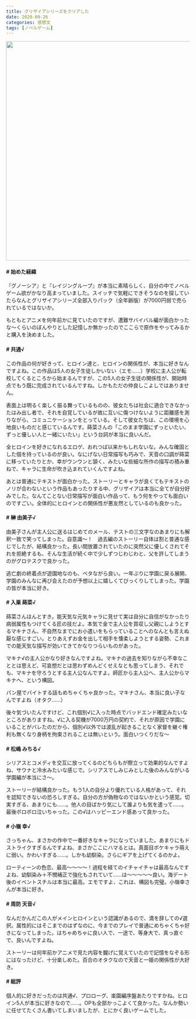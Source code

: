 ```yaml
---
title: グリザイアシリーズをクリアした
date: 2020-09-26
categories: 感想文
tags: [ノベルゲーム]
---
```




<img src="https://img-eshop.cdn.nintendo.net/i/709a4c7d57343f0f286d94310c8d4e52987192638a9dd0c1b27e1b4aa24f3b0b.jpg?w=1000" alt="" width="600" height="">

#### # 始めた経緯

『グノーシア』と『レイジングループ』が本当に素晴らしく、自分の中でノベルゲーム欲がかなり高まっていました。スイッチで気軽にできそうなのを探していたらなんとグリザイアシリーズ全部入りパック（全年齢版）が7000円弱で売られているではないか。

もともとアニメを何年前かに見ていたのですが、遭難サバイバル編が面白かったな～くらいのぼんやりとした記憶しか無かったのでここらで原作をやってみるかと購入を決めました。

#### # 共通√

この作品の何が好きって、ヒロイン達と、ヒロインの関係性が、本当に好きなんですよね。この作品は5人の女子生徒しかいない（エモ......）学校に主人公が転校してくるところから始まるんですが、この5人の女子生徒の関係性が、開始時点でもう既に完成されているんですね。しかもただの仲良しこよしではありません。

表面上は明るく楽しく振る舞っているものの、彼女たちは社会に適合できなかったはみ出し者で、それを自覚しているが故に互いに傷つけないように距離感を測りながら、コミュニケーションをとっている。そして彼女たちは、この環境を心地良いものだと感じているんです。蒔菜さんの「このまま学園にずっといたい、ずっと優しい人と一緒にいたい」という台詞が本当に良いんだ。

全ヒロインを好きになれるエロゲ、おれつば以来かもしれないな。みんな確固とした個を持っているのが良い。なにげない日常描写も巧みで、天音の口調が蒔菜に移っていたりとか、幸がウンウンと頷く、みたいな些細な所作の描写の積み重ねで、キャラに生命が吹き込まれていくんですよね。

あとは普通にテキストが面白かった。ストーリーとキャラが良くてもテキストのノリが合わないという作品もあったりする中、グリザイアは本当に全てが自分好みでした。なんてことない日常描写が面白い作品って、もう何をやっても面白いのですごい。全体的にヒロインとの関係性が悪友然としているのも良かった。


#### # 榊 由美子√
由美子さんが主人公に送るはじめてのメール、テストの三文字なのあまりにも解釈一致で笑ってしまった。自意識～！　過去編のストーリー自体は割と普通な感じでしたが、結構良かった。長い間放置されていたのに突然父に優しくされてそれを拒絶するも、そんな生活が続く中で少しずつじわじわと、父を許してしまうのがグロテスクで良かった。

逃亡劇の終着点が遊園地なのも、ベタながら良い。一年ぶりに学園に戻る展開、学園のみんなに再び会えたのが予想以上に嬉しくてびっくりしてしまった。学園の皆が本当に好き。

#### # 入巣 蒔菜√
蒔菜さんほんとすき。能天気な元気キャラに見せて実は自分に自信がなかったり病弱属性もつけてくる匠の技だよ。本気で金で主人公を買収し父親にしようとするマキナさん、不自然なまでにお小遣いをもらっていることへのなんとも言えぬ厭な感じすごい。とりあえずお金を出して相手を懐柔しようとする姿勢、これまでの能天気な描写が効いてきてかなりつらいものがあった。

マキナ√の主人公かなり好きなんですよね。マキナの過去を知りながら不幸なこととは思えど、可哀想だとは思わずめんどくせえなとも思ってしまう、それでも、マキナを守ろうとする主人公なんですよ。師匠から主人公へ、主人公からマキナへ、という構図。

パン屋でバイトする話もめちゃくちゃ良かった。マキナさん、本当に良い子なんですよね（オタク......）

後々気づいたんですけど、これ個別√に入った時点でバッドエンド確定みたいなところがありますね。√に入る契機が7000万円の契約で、それが原因で学園にいることがバレたのだから、個別√以外では波乱が起きることなく家督を継ぐ権利も無くなり身柄を拘束されることは無いという。面白いつくりだな〜

#### # 松嶋 みちる√
シリアスとコメディを交互に放ってくるのどちらもが際立って効果的なんですよね、サウナと冷水みたいな感じで。シリアスでしみじみとした後のみんながいる学園編が本当にさ～。

ストーリーが結構良かった。もう1人の自分より優れている人格があって、それを認知できないの恐ろしすぎる。自分の方が偽物なのではないかという感覚。切実すぎる、あまりにも......。他人の目ばかり気にして誰よりも気を遣って......。最後ボロボロ泣いちゃった。この√はハッピーエンド感あって良かった。

#### # 小嶺 幸√
さっちゃん、まさかの作中で一番好きなキャラになっていました。あまりにもドストライクすぎるんですよね、まさかここにハマるとは。真面目ボケキャラ萌えに弱い。かわいすぎる……。しかも幼馴染。さらにギアを上げてくるのかよ。

ローティーンの色恋、最高～～～～！過程を経てのイチャイチャは最高なんですよね、幼馴染み＋不憫補正で強化もされていて......は～～～～～良い。海デート後のイベントスチルは本当に最高。エモですよ、これは、構図も完璧。小嶺幸さんが本当に好き。

#### # 周防 天音√
なんだかんだこの人がメインヒロインという認識があるので、満を辞しての√選択。属性的にはそこまでのはずなのに、今までのプレイで普通にめちゃくちゃ好きになってしまった。はちゃめちゃに良い人で、一途で、等身大で、真っ直ぐで、良いんですよね。

ストーリーは何年前かアニメで見た内容を朧げに覚えていたので記憶をなぞる形にはなったけど、十分楽しめた。百合のオタクなので天音と一姫の関係性が大好き。

#### # 総評
個人的に好きだったのは共通√、プロローグ、楽園編序盤あたりですかね。ヒロイン5人が本当に好きなので......。OPも全部かっこよくて良かった。なんか勢いに任せてたくさん書いてしまいましたが、とにかく良いゲームでした。


